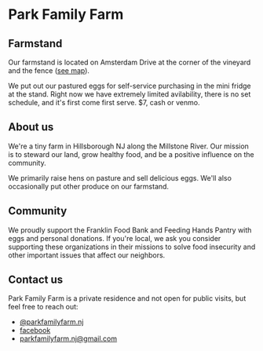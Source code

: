 # Park Family Farm

## Farmstand
Our farmstand is located on Amsterdam Drive at the corner of the vineyard and the fence ([see map](https://www.google.com/maps/place/Park+Family+Farm+Farmstand/@40.4666451,-74.5904423,15.98z/data=!4m6!3m5!1s0x2cbfc77a6621bd3d:0xfcccc0734c14bc36!8m2!3d40.4684588!4d-74.5844848!16s%2Fg%2F11sppb7c1r?entry=ttu)).

We put out our pastured eggs for self-service purchasing in the mini fridge at the stand. Right now we have extremely limited avilability, there is no set schedule, and it's first come first serve. $7, cash or venmo.


## About us
We're a tiny farm in Hillsborough NJ along the Millstone River. Our mission is to steward our land, grow healthy food, and be a positive influence on the community.

We primarily raise hens on pasture and sell delicious eggs. We'll also occasionally put other produce on our farmstand.

## Community
We proudly support the Franklin Food Bank and Feeding Hands Pantry with eggs and personal donations. If you're local, we ask you consider supporting these organizations in their missions to solve food insecurity and other important issues that affect our neighbors. 


## Contact us
Park Family Farm is a private residence and not open for public visits, but feel free to reach out:

* [@parkfamilyfarm.nj](https://instagram.com/parkfamilyfarm.nj)
* [facebook](https://www.facebook.com/parkfamilyfarm.nj/)
* parkfamilyfarm.nj@gmail.com



